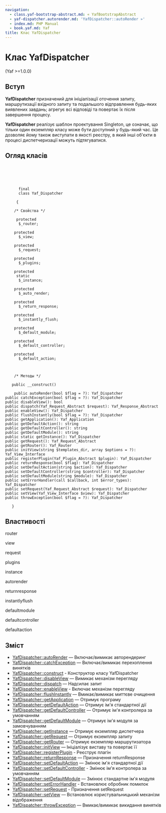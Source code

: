 ```yaml
---
navigation:
  - class.yaf-bootstrap-abstract.md: « YafBootstrapAbstract
  - yaf-dispatcher.autorender.md: 'YafDispatcher::autoRender »'
  - index.md: PHP Manual
  - book.yaf.md: Yaf
title: Клас YafDispatcher
---
```

# Клас YafDispatcher

(Yaf >=1.0.0)

## Вступ

**YafDispatcher** призначений для ініціалізації оточення запиту, маршрутизації вхідного запиту та подальшого відправлення будь-яких виявлених завдань; агрегує всі відповіді та повертає їх після завершення процесу.

**YafDispatcher** реалізує шаблон проектування Singleton, це означає, що тільки один екземпляр класу може бути доступний у будь-який час. Це дозволяє йому також виступати в якості реєстру, в який інші об'єкти в процесі диспетчеризації можуть підтягуватися.

## Огляд класів

```classsynopsis


    
    
     
      final
      class Yaf_Dispatcher
     
     {
    
    /* Свойства */
    
     protected
      $_router;

    protected
      $_view;

    protected
      $_request;

    protected
      $_plugins;

    protected
     static
      $_instance;

    protected
      $_auto_render;

    protected
      $_return_response;

    protected
      $_instantly_flush;

    protected
      $_default_module;

    protected
      $_default_controller;

    protected
      $_default_action;



    /* Методы */
    
   public __construct()

    public autoRender(bool $flag = ?): Yaf_Dispatcher
public catchException(bool $flag = ?): Yaf_Dispatcher
public disableView(): bool
public dispatch(Yaf_Request_Abstract $request): Yaf_Response_Abstract
public enableView(): Yaf_Dispatcher
public flushInstantly(bool $flag = ?): Yaf_Dispatcher
public getApplication(): Yaf_Application
public getDefaultAction(): string
public getDefaultController(): string
public getDefaultModule(): string
public static getInstance(): Yaf_Dispatcher
public getRequest(): Yaf_Request_Abstract
public getRouter(): Yaf_Router
public initView(string $templates_dir, array $options = ?): Yaf_View_Interface
public registerPlugin(Yaf_Plugin_Abstract $plugin): Yaf_Dispatcher
public returnResponse(bool $flag): Yaf_Dispatcher
public setDefaultAction(string $action): Yaf_Dispatcher
public setDefaultController(string $controller): Yaf_Dispatcher
public setDefaultModule(string $module): Yaf_Dispatcher
public setErrorHandler(call $callback, int $error_types): Yaf_Dispatcher
public setRequest(Yaf_Request_Abstract $request): Yaf_Dispatcher
public setView(Yaf_View_Interface $view): Yaf_Dispatcher
public throwException(bool $flag = ?): Yaf_Dispatcher

   }
```

## Властивості

router

view

request

plugins

instance

autorender

returnresponse

instantlyflush

defaultmodule

defaultcontroller

defaultaction

## Зміст

-   [YafDispatcher::autoRender](yaf-dispatcher.autorender.md) — Включає/вимикає авторендеринг
-   [YafDispatcher::catchException](yaf-dispatcher.catchexception.md) — Включає/вимикає перехоплення винятків
-   [YafDispatcher::construct](yaf-dispatcher.construct.md) - Конструктор класу YafDispatcher
-   [YafDispatcher::disableView](yaf-dispatcher.disableview.md) — Вимикає механізм перегляду
-   [YafDispatcher::dispatch](yaf-dispatcher.dispatch.md) — Надсилає запит
-   [YafDispatcher::enableView](yaf-dispatcher.enableview.md) - Включає механізм перегляду
-   [YafDispatcher::flushInstantly](yaf-dispatcher.flushinstantly.md) — Вмикає/вимикає миттєве очищення
-   [YafDispatcher::getApplication](yaf-dispatcher.getapplication.md) — Отримує програму
-   [YafDispatcher::getDefaultAction](yaf-dispatcher.getdefaultaction.md) — Отримує ім'я стандартної дії
-   [YafDispatcher::getDefaultController](yaf-dispatcher.getdefaultcontroller.md) — Отримує ім'я контролера за умовчанням
-   [YafDispatcher::getDefaultModule](yaf-dispatcher.getdefaultmodule.md) — Отримує ім'я модуля за замовчуванням
-   [YafDispatcher::getInstance](yaf-dispatcher.getinstance.md) — Отримує екземпляр диспетчера
-   [YafDispatcher::getRequest](yaf-dispatcher.getrequest.md) — Отримує екземпляр запиту
-   [YafDispatcher::getRouter](yaf-dispatcher.getrouter.md) — Отримує екземпляр маршрутизатора
-   [YafDispatcher::initView](yaf-dispatcher.initview.md) — Ініціалізує виставу та повертає її
-   [YafDispatcher::registerPlugin](yaf-dispatcher.registerplugin.md) - Реєструє плагін
-   [YafDispatcher::returnResponse](yaf-dispatcher.returnresponse.md) — Призначення returnResponse
-   [YafDispatcher::setDefaultAction](yaf-dispatcher.setdefaultaction.md) — Змінює ім'я стандартної дії
-   [YafDispatcher::setDefaultController](yaf-dispatcher.setdefaultcontroller.md) - Змінює ім'я контролера за умовчанням
-   [YafDispatcher::setDefaultModule](yaf-dispatcher.setdefaultmodule.md) — Змінює стандартне ім'я модуля
-   [YafDispatcher::setErrorHandler](yaf-dispatcher.seterrorhandler.md) - Встановлює обробник помилок
-   [YafDispatcher::setRequest](yaf-dispatcher.setrequest.md) - Призначення setRequest
-   [YafDispatcher::setView](yaf-dispatcher.setview.md) — Встановлює користувальницький механізм відображення
-   [YafDispatcher::throwException](yaf-dispatcher.throwexception.md) — Вмикає/вимикає викидання винятків
